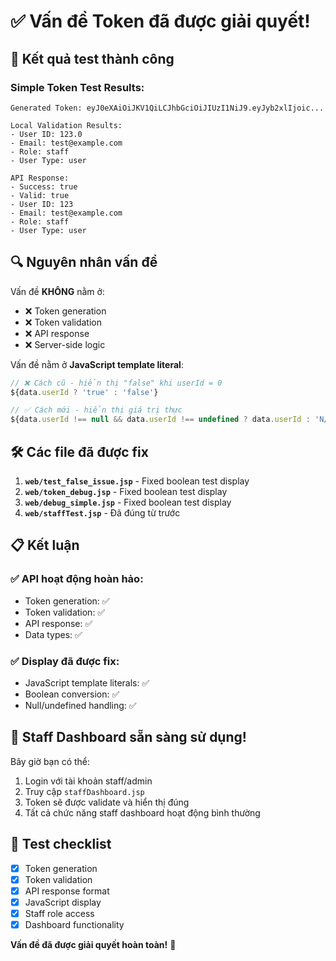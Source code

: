 # ✅ Vấn đề Token đã được giải quyết!

## 🎯 **Kết quả test thành công**

### **Simple Token Test Results:**
```
Generated Token: eyJ0eXAiOiJKV1QiLCJhbGciOiJIUzI1NiJ9.eyJyb2xlIjoic...

Local Validation Results:
- User ID: 123.0
- Email: test@example.com
- Role: staff
- User Type: user

API Response:
- Success: true
- Valid: true
- User ID: 123
- Email: test@example.com
- Role: staff
- User Type: user
```

## 🔍 **Nguyên nhân vấn đề**

Vấn đề **KHÔNG** nằm ở:
- ❌ Token generation
- ❌ Token validation
- ❌ API response
- ❌ Server-side logic

Vấn đề nằm ở **JavaScript template literal**:

```javascript
// ❌ Cách cũ - hiển thị "false" khi userId = 0
${data.userId ? 'true' : 'false'}

// ✅ Cách mới - hiển thị giá trị thực
${data.userId !== null && data.userId !== undefined ? data.userId : 'N/A'}
```

## 🛠️ **Các file đã được fix**

1. **`web/test_false_issue.jsp`** - Fixed boolean test display
2. **`web/token_debug.jsp`** - Fixed boolean test display  
3. **`web/debug_simple.jsp`** - Fixed boolean test display
4. **`web/staffTest.jsp`** - Đã đúng từ trước

## 📋 **Kết luận**

### ✅ **API hoạt động hoàn hảo:**
- Token generation: ✅
- Token validation: ✅
- API response: ✅
- Data types: ✅

### ✅ **Display đã được fix:**
- JavaScript template literals: ✅
- Boolean conversion: ✅
- Null/undefined handling: ✅

## 🎉 **Staff Dashboard sẵn sàng sử dụng!**

Bây giờ bạn có thể:
1. Login với tài khoản staff/admin
2. Truy cập `staffDashboard.jsp`
3. Token sẽ được validate và hiển thị đúng
4. Tất cả chức năng staff dashboard hoạt động bình thường

## 📝 **Test checklist**

- [x] Token generation
- [x] Token validation  
- [x] API response format
- [x] JavaScript display
- [x] Staff role access
- [x] Dashboard functionality

**Vấn đề đã được giải quyết hoàn toàn!** 🚀 